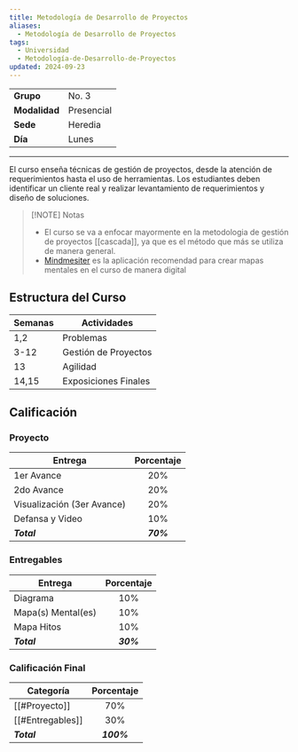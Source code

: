 ```yaml
---
title: Metodología de Desarrollo de Proyectos
aliases:
  - Metodología de Desarrollo de Proyectos
tags:
  - Universidad
  - Metodología-de-Desarrollo-de-Proyectos
updated: 2024-09-23
---
```



|               |            |
| ------------- | ---------- |
| **Grupo**     | No. 3      |
| **Modalidad** | Presencial |
| **Sede**      | Heredia    |
| **Día**       | Lunes      |

---

El curso enseña técnicas de gestión de proyectos, desde la atención de requerimientos hasta el uso de herramientas. Los estudiantes deben identificar un cliente real y realizar levantamiento de requerimientos y diseño de soluciones.

> [!NOTE] Notas
> - El curso se va a enfocar mayormente en la metodologia de gestión de proyectos [[cascada]], ya que es el método que más se utiliza de manera general.
> - [Mindmesiter](https://www.mindmeister.com/) es la aplicación recomendad para crear mapas mentales en el curso de manera digital


## Estructura del Curso

| Semanas | Actividades          |
| ------- | -------------------- |
| 1,2     | Problemas            |
| 3-12    | Gestión de Proyectos |
| 13      | Agilidad             |
| 14,15   | Exposiciones Finales | 


## Calificación

### Proyecto


| Entrega                    | Porcentaje |
| -------------------------- |:----------:|
| 1er Avance                 |    20%     |
| 2do Avance                 |    20%     |
| Visualización (3er Avance) |    20%     |
| Defansa y Video            |    10%     |
| ***Total***                | ***70%***  |

### Entregables

| Entrega            | Porcentaje |
| ------------------ |:----------:|
| Diagrama           |    10%     |
| Mapa(s) Mental(es) |    10%     |
| Mapa Hitos         |    10%     |
| ***Total***        | ***30%***  |

### Calificación Final


| Categoría        | Porcentaje |
| ---------------- |:----------:|
| [[#Proyecto]]    |    70%     |
| [[#Entregables]] |    30%     |
| ***Total***      | ***100%*** |




